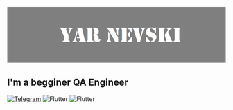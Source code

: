 ![Header](https://github.com/yarnevski/yarnevski/blob/main/Безымянный.png)

## I'm a begginer QA Engineer

[![Telegram](https://img.shields.io/badge/Telegram-black?logo=telegram)](https://t.me/yarnevski)
![Flutter](https://img.shields.io/badge/Whatsapp-black?logo=whatsapp)
![Flutter](https://img.shields.io/badge/Instagram-black?logo=Instagram)



